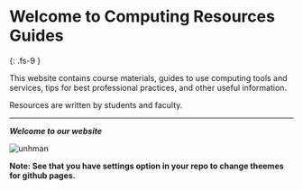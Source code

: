 

# Welcome to Computing Resources Guides
{: .fs-9 }

This website contains course materials, guides to use computing tools and services, tips for best professional practices, and other useful information.

Resources are written by students and faculty.


---
***Welcome to our website***

![unhman](https://user-images.githubusercontent.com/60438174/110729546-c5b52e00-81d3-11eb-8891-6c87fbaf7673.jpg)


**Note: See that you have settings option in your repo to change theemes for github pages.**
